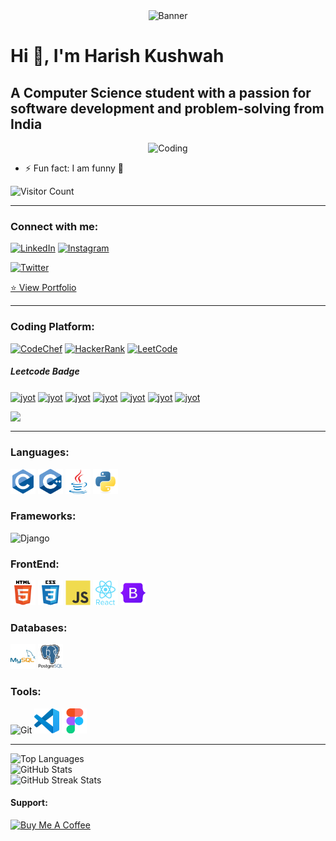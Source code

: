 <div align="center">
  <img src="https://github.com/Harish-Kushwah/Harish-Kushwah/blob/main/banner.png" alt="Banner">
</div>

# Hi 👋, I'm Harish Kushwah
## A Computer Science student with a passion for software development and problem-solving from India
<div align="center">
  <img src="https://media0.giphy.com/media/Y4ak9Ki2GZCbJxAnJD/giphy.gif?cid=ecf05e47pijz2pa0ow5fg17brzymzd91qstp4p409nrjy8vg&ep=v1_gifs_related&rid=giphy.gif&ct=g" alt="Coding" width="500">
</div>


- ⚡ Fun fact: I am funny 🤣

![Visitor Count](https://komarev.com/ghpvc/?username=Harish-Kushwah&base=1000)


<hr>

### Connect with me:
<p align="left">
  <a href="https://linkedin.com/in/harish-kushwah" target="blank"><img src="https://raw.githubusercontent.com/rahuldkjain/github-profile-readme-generator/master/src/images/icons/Social/linked-in-alt.svg" alt="LinkedIn" height="30" width="40"></a>
  <a href="https://instagram.com/its_harry_7_" target="blank"><img src="https://raw.githubusercontent.com/rahuldkjain/github-profile-readme-generator/master/src/images/icons/Social/instagram.svg" alt="Instagram" height="30" width="40"></a>


 [![Twitter](https://img.shields.io/twitter/follow/HarishKushwah_7?style=social)](https://twitter.com/HarishKushwah_7)

 <a href="https://harish-kushwah.github.io/my-portfolio/#/" target="_blank">⭐ View Portfolio </a>
</p>
<hr>


### Coding Platform:
[![CodeChef](https://img.shields.io/badge/CodeChef-%235C4411.svg?&style=flat-square&logo=codechef&logoColor=white)](https://www.codechef.com/users/harishkushwah7) [![HackerRank](https://img.shields.io/badge/HackerRank-%01020f.svg?&style=flat-square&logo=hackerrank&logoColor=white)](https://www.hackerrank.com/profile/harishkushwah541) [![LeetCode](https://img.shields.io/badge/LeetCode-%23FFA116.svg?&style=flat-square&logo=leetcode&logoColor=black)](https://leetcode.com/u/Harish-Kushwah/)

##### Leetcode Badge 
<p align="left">
  <a href="https://leetcode.com/Harish-Kushwah/" target="_blank"><img align="center" src="https://leetcode.com/static/images/badges/2024/gif/2024-08.gif" alt="jyot" height="40" width="40" /></a>
  <a href="https://leetcode.com/Harish-Kushwah/" target="_blank"><img align="center" src="https://leetcode.com/static/images/badges/2024/gif/2024-09.gif" alt="jyot" height="40" width="40" /></a>
  <a href="https://leetcode.com/Harish-Kushwah/" target="_blank"><img align="center" src="https://leetcode.com/static/images/badges/2024/gif/2024-10.gif" alt="jyot" height="40" width="40" /></a>
  <a href="https://leetcode.com/Harish-Kushwah/" target="_blank"><img align="center" src="https://leetcode.com/static/images/badges/2024/gif/2024-11.gif" alt="jyot" height="40" width="40" /></a>
  <a href="https://leetcode.com/Harish-Kushwah/" target="_blank"><img align="center" src="https://assets.leetcode.com/static_assets/marketing/2024-50.gif" alt="jyot" height="40" width="40" /></a>
  <a href="https://leetcode.com/Harish-Kushwah/" target="_blank"><img align="center" src="https://assets.leetcode.com/static_assets/marketing/2024-100.gif" alt="jyot" height="40" width="40" /></a>
  <a href="https://leetcode.com/Harish-Kushwah/" target="_blank"><img align="center" src="https://leetcode.com/static/images/badges/2024/gif/2024-12.gif" alt="jyot" height="40" width="40" /></a>

</p>


<p align="left">
  <img  align=top flex-grow=1 src="https://leetcard.jacoblin.cool/Harish-Kushwah?theme=dark&ext=heatmap" />  
</p>

<hr>

### Languages:
<p align="left">
  <img src="https://raw.githubusercontent.com/devicons/devicon/master/icons/c/c-original.svg" alt="C" width="40" height="40">
  <img src="https://raw.githubusercontent.com/devicons/devicon/master/icons/cplusplus/cplusplus-original.svg" alt="C++" width="40" height="40">
  <img src="https://raw.githubusercontent.com/devicons/devicon/master/icons/java/java-original.svg" alt="Java" width="40" height="40">
  <img src="https://raw.githubusercontent.com/devicons/devicon/master/icons/python/python-original.svg" alt="Python" width="40" height="40">
   
   
</p>

### Frameworks:
<p align="left">
  <img src="https://cdn.worldvectorlogo.com/logos/django.svg" alt="Django" width="40" height="40">
</p>

### FrontEnd:
<p align="left">

 <img src="https://raw.githubusercontent.com/devicons/devicon/master/icons/html5/html5-original-wordmark.svg" alt="HTML5" width="40" height="40">
  <img src="https://raw.githubusercontent.com/devicons/devicon/master/icons/css3/css3-original-wordmark.svg" alt="CSS3" width="40" height="40">
   <img src="https://raw.githubusercontent.com/devicons/devicon/master/icons/javascript/javascript-original.svg" alt="js" width="40" height="40">

  <img src="https://raw.githubusercontent.com/devicons/devicon/master/icons/react/react-original-wordmark.svg" alt="React" width="40" height="40">
  <img src="https://raw.githubusercontent.com/devicons/devicon/master/icons/bootstrap/bootstrap-original.svg" alt="React" width="40" height="40">
</p>

### Databases:
<p align="left">
  <img src="https://raw.githubusercontent.com/devicons/devicon/master/icons/mysql/mysql-original-wordmark.svg" alt="MySQL" width="40" height="40">
  <img src="https://raw.githubusercontent.com/devicons/devicon/master/icons/postgresql/postgresql-original-wordmark.svg" alt="PostgreSQL" width="40" height="40">
</p>

### Tools:
<p align="left">
 <img src="https://www.vectorlogo.zone/logos/git-scm/git-scm-icon.svg" alt="Git" width="40" height="40">
 <img src="https://raw.githubusercontent.com/devicons/devicon/master/icons/vscode/vscode-original.svg"css3 alt="CSS3" width="40" height="40">
 <img src="https://raw.githubusercontent.com/devicons/devicon/master/icons/figma/figma-original.svg"css3 alt="CSS3" width="40" height="40">
 </p>

<hr>
<div align ="center">
<div align="left">
  <img src="https://github-readme-stats.vercel.app/api/top-langs?username=harish-kushwah&show_icons=true&locale=en&layout=compact" alt="Top Languages">
</div>

<div align="left">
  <img src="https://github-readme-stats.vercel.app/api?username=harish-kushwah&show_icons=true&locale=en" alt="GitHub Stats">
</div>


<div align="left">
  <img src="https://github-readme-streak-stats.herokuapp.com/?user=harish-kushwah" alt="GitHub Streak Stats">
</div>



<div align="left">
<div align="left">
  <h4 align="left">Support:</h4>
</div>

  
<div align="left">
  <a href="https://www.buymeacoffee.com/harish-kushwah" target="_blank"><img src="https://cdn.buymeacoffee.com/buttons/v2/default-yellow.png" alt="Buy Me A Coffee" height="40" width="110"></a>
</div>




</div>
</div>
